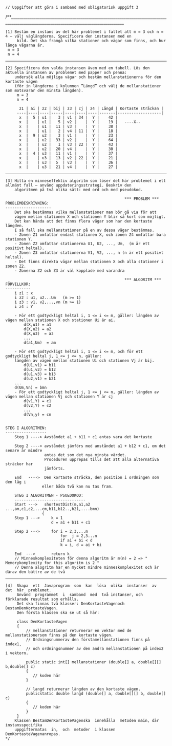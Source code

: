 	// Uppgifter att göra i samband med obligatorisk uppgift 3

/**______________________________________________________________________________________________________________________________________

	[1] Bestäm en instans av det här problemet i fallet att m = 3 och n = 4 – välj väglängderna. Specificera den instansen med en
		 bild. Det ska framgå vilka stationer och vägar som finns, och hur långa vägarna är. 
	 m = 3
	 n = 4
_________________________________________________________________________________________________________________________________________

	[2] Specificera den valda instansen även med en tabell. Lös den aktuella instansen av problemet med papper och penna:
	    undersök alla möjliga vägar och bestäm mellanstationerna för den kortaste vägen 
	    (för in längderna i kolumnen ”Längd” och välj de mellanstationer som motsvarar den minsta längden).
		 m = 3
		 n = 4
		 
		  z1 | ai | z2 | bij | z3 | cj | z4 | Längd | Kortaste sträckan |
		 ----|----|----|-----|----|----|----|-------|-------------------|
		  x  |  5 | u1 |   3 | v1 | 34 |  Y |    42 |					
		  x  |    | u1 |   5 | v2 |    |  Y |    19 |	----X-- 
		  x  |    | u1 |  11 | v3 |    |  Y |    38 |					
		  x  |    | u1 |   2 | v4 | 11 |  Y |    18 |					
		  x  |  9 | u2 |   3 | v1 |    |  Y | 	 23 |					
		  x  |    | u2 |  33 | v2 |    |  Y | 	 64 |					
		  x  |    | u2 |   1 | v3 | 22 |  Y | 	 43 |					
		  x  |    | u2 |  20 | v4 |    |  Y | 	 30 |					
		  x  |  4 | u3 |  11 | v1 |    |  Y | 	 37 |					
		  x  |    | u3 |  13 | v2 | 22 |  Y | 	 21 |					
		  x  |    | u3 |  5  | v3 |    |  Y | 	 36 |					
		  x  |    | u3 |  21 | v4 |    |  Y | 	 27 |					
		  
_________________________________________________________________________________________________________________________________________		  
		  
	
	[3] Hitta en minneseffektiv algoritm som löser det här problemet i ett allmänt fall – använd uppdateringsstrategi. Beskriv den
		algoritmen på två olika sätt: med ord och med pseudokod.
		
	 													*** PROBLEM ***
	PROBLEMBESKRIVNING:
	--------------------
		Det ska bestämmas vilka mellanstationer man bör gå via för att 
		vägen mellan stationen X och stationen Y blir så kort som möjligt.
	    Det kan hända att det finns flera vägar som har den kortaste längden. 
	    I så fall ska mellanstationer på en av dessa vägar bestämmas.
		- Zonen Z1 omfattar endast stationen X, och zonen Z4 omfattar bara stationen Y. 
		- Zonen Z2 omfattar stationerna U1, U2, ..., Um,  (m är ett positivt heltal).
		- Zonen Z3 omfattar stationerna V1, V2, ..., n (n är ett positivt heltal).
		- Det finns direkta vägar mellan stationen X och alla stationer i zonen Z2.
		- Zonerna Z2 och Z3 är väl kopplade med varandra
														
														*** ALGORITM ***
	FÖRVILLKOR:
	-----------
		i z1 : x
		i z2 : u1, u2...Um   (m >= 1)
		i z3 : v1, v2,...,vn (m >= 1)
		i z4 : Y
		
		- För ett godtyckligt heltal i, 1 <= i <= m, gäller: längden av vägen mellan stationen X och stationen Ui är ai.
			d(X,u1) = a1
			d(X,u2) = a2
			d(X,u3)  = a3
			...
			d(a1,Um)  = am
		
		- För ett godtyckligt heltal i, 1 <= i <= m, och för ett godtyckligt heltal j, 1 <= j <= n, gäller: 
		längden av vägen mellan stationen Ui och stationen Vj är bij.
			d(U1,v1) = b11
			d(u1,v2) = b12
			d(u1,v3) = b13
			d(u2,v1) = b21
		...
		d(Um,Vn) = bmn
		- För ett godtyckligt heltal j, 1 <= j <= n, gäller: längden av vägen mellan stationen Vj och stationen Y är cj
			d(v1,Y) = c1
			d(v2,Y) = c2
			...
			d(Vn,y) = cn

		
	STEG I ALGORITMEN:
	------------------
		Steg 1 ----> Avståndet a1 + b11 + c1 antas vara det kortaste
		
		Steg 2 ----> avståndet jämförs med anståndet a1 + b12 + c1, om det senare är mindre
					 antas det som det nya minsta värdet.
					 Proceduren upprepas tills det att alla alternativa sträckor har
					 jämförts.
					 
		End   ---->  Den kortaste sträcka, den position i ordningen som den låg i 
					eller båda två kan nu tas fram.
		
		STEG I ALGORITMEN - PSUEDOKOD:
		-------------------------------
		Start ---> 	 shortestDist(m,a1,a2 ...,am,c1,c2,...cm,b11,b12..,b21,....bmn)
			 		{
		Step 1 ---> 	k = 1
						d = a1 + b11 + c1
						
		Step 2 --->	 	for i = 2,3,...m
							for  j = 2,3...n
			 				if ai + bi < d
			 				k = i, d = ai + bi
		
		End  --->		return k
		// Minneskomplexiteten för denna algoritm är m(n) = 2 => " Memorykomplexity for this algoritm is 2 "
		// Denna alogritm har en mycket mindre minneskomplexitet och är därav den bättre av de två
		
_________________________________________________________________________________________________________________________________________		
	
	[4]  Skapa  ett  Javaprogram  som  kan  lösa  olika  instanser  av  det  här  problemet.
	  	 Använd  programmet  i  samband  med  två instanser, och förklarade resultat som erhålls.	
		 Det ska finnas två klasser: DenKortasteVagenoch BestamDenKortasteVagen.  
		 Den första klassen ska se ut så här:
		 
		 class DenKortasteVagen
		 {
			 // mellanstationer returnerar en vektor med de mellanstationersom finns på den kortaste vägen.
			 // Ordningsnummerav den förstamellanstationen finns på index1, 
			 // och ordningsnummer av den andra mellanstationen på index2 i vektorn.
			
			 public static int[] mellanstationer (double[] a, double[][] b,double[] c)
			 {
			 	// koden här
			 }
			 
			 // langd returnerar längden av den kortaste vägen.
			 publicstatic double langd (double[] a, double[][] b, double[] c)
			 {
			 	// koden här
		 	 }
		 }
		Klassen BestamDenKortasteVagenska  innehålla  metoden main, där instansspecifika
 		uppgiftermatas  in,  och  metoder  i klassen DenKortasteVagenanropas. 
	*/
